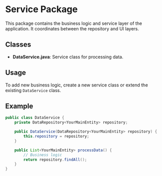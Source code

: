 # Service Package

This package contains the business logic and service layer of the application. It coordinates between the repository and UI layers.

## Classes

- **DataService.java**: Service class for processing data.

## Usage

To add new business logic, create a new service class or extend the existing `DataService` class.

## Example

```java
public class DataService {
    private DataRepository<YourMainEntity> repository;

    public DataService(DataRepository<YourMainEntity> repository) {
        this.repository = repository;
    }

    public List<YourMainEntity> processData() {
        // Business logic
        return repository.findAll();
    }
}
